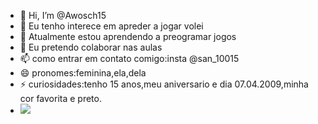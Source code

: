 - 👋 Hi, I’m @Awosch15
- 👀 Eu tenho interece em apreder a jogar volei
- 🌱 Atualmente estou aprendendo a preogramar jogos
- 💞️ Eu pretendo colaborar nas aulas
- 📫 como entrar em contato comigo:insta @san_10015
- 😄 pronomes:feminina,ela,dela
- ⚡ curiosidades:tenho 15 anos,meu aniversario e dia 07.04.2009,minha cor favorita e preto.
- ![](https://tenor.com/tKgaYjwJq16.gif)

<!---
Awosch15/Awosch15 é um repositório ✨ especial ✨ porque seu `README.md` (este arquivo) aparece em seu perfil do GitHub.
Você pode clicar no link Visualizar para ver suas alterações.
--->



